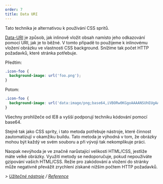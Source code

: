 ```yaml
---
order: 7
title: Data URI
---
```


Tato technika je alternativou k používání CSS spritů.

[Data-URI](http://en.wikipedia.org/wiki/Data_URI_scheme) je způsob, jak inlinově vložit obsah namísto jeho odkazování pomocí URI, jak je to běžné. V tomto případě to použijeme k inlinovému vložení obrázku ve vlastnosti CSS background. Snížíme tak počet HTTP požadavků, které stránka potřebuje.

Předtím:
```css
.icon-foo {
  background-image: url('foo.png');
}
```

Potom:
```css
.icon-foo {
  background-image: url('data:image/png;base64,iVBORw0KGgoAAAANSUhEUgAAAAEAAAABAQMAAAAl21bKAAAAA1BMVEUAAACnej3aAAAAAXRSTlMAQObYZgAAAApJREFUCNdjYAAAAAIAAeIhvDMAAAAASUVORK5CYII%3D');
}
```

Všechny prohlížeče od IE8 a vyšší podporují techniku kódování pomocí base64.

Stejně tak jako CSS sprity, i tato metoda potřebuje nástroje, které činnost zautomatizují v okamžiku buildu. Tato metoda je výhodná v tom, že obrázky mohou být každý ve svém souboru a při vývoji tak nekomplikuje práci.

Naopak nevýhoda je ve značně narůstající velikosti HTML/CSS, jestliže máte velké obrázky. Využití metody se nedoporučuje, pokud nepoužíváte gzipování vašich HTML/CSS. Režie pro zakódování a vložení do stránky může negativně převážit zrychlení získané nižším počtem HTTP požadavků.

*> [Užitečné nástroje](https://github.com/zenorocha/browser-diet/wiki/Tools#wiki-data-uri) / [Reference](https://github.com/zenorocha/browser-diet/wiki/References#data-uri)*
